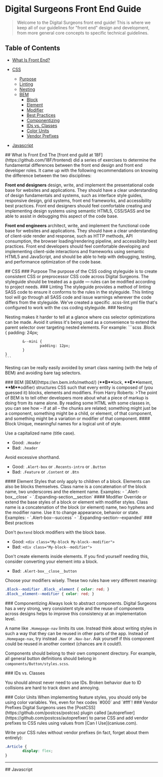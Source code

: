 # Digital Surgeons Front End Guide

> Welcome to the Digital Surgeons front end guide! This is where we keep all of our guidelines for "front end" design and development, from more general core concepts to specific technical guidelines.

## Table of Contents

- [What Is Front End?](#what-is-front-end)
- [CSS](#css)
	* [Purpose](#css-purpose)
	* [Linting](#css-linting)
	* [Nesting](#css-nesting)
	* [BEM](#css-bem)
		* [Block](#css-block)
		* [Element](#css-element)
		* [Modifier](#css-modifier)
		* [Best Practices](#css-bem-best-practices)
		* [Componentizing](#css-componentizing)
		* [IDs vs. Classes](#css-ids-vs-classes)
		* [Color Units](#css-color-units)
		* [Vendor Prefixes](#css-vendor-prefixes)


- [Javascript](#javascript)


<a name="what-is-front-end"/>
## What Is Front End
The [front end guild at 18F](https://github.com/18F/frontend) did a series of exercises to determine the fundamental differences between the front end design and front end developer roles. It came up with the following recommendations on knowing the difference between the two disciplines:

**Front end designers** design, write, and implement the presentational code base for websites and applications. They should have a clear understanding of design fundamentals and systems, such as interface style guides, responsive design, grid systems, front end frameworks, and accessibility best practices. Front end designers should feel comfortable creating and implementing design systems using semantic HTML5, CSS/SASS and be able to assist in debugging this aspect of the code base.

**Front end engineers** architect, write, and implement the functional code base for websites and applications. They should have a clear understanding of client-side render and response, such as HTTP methods, API consumption, the browser loading/rendering pipeline, and accessibility best practices. Front end developers should feel comfortable developing and implementing client-side interactions and frameworks using semantic HTML5 and JavaScript, and should be able to help with debugging, testing, and performance optimization of the code base.

<a name="css"/>
## CSS

<a name="purpose"/>
### Purpose
The purpose of the CSS coding styleguide is to create consistent CSS or preprocessor CSS code across Digital Surgeons. The styleguide should be treated as a guide — rules can be modified according to project needs.

<a name="css-linting"/>
### Linting
The styleguide provides a method of linting SASS code to ensure it conforms to the rules in the styleguide. This linting tool will go through all SASS code and issue warnings wherever the code differs from the styleguide. We've created a specific .scss-lint.yml file that's configured to work with the css coding styleguide.

<a name="css-nesting"/>
### Nesting

Nesting makes it harder to tell at a glance where css selector optimizations can be made. Avoid it unless it's being used as a convenience to extend the parent selector over targeting nested elements. For example:
	```scss
	.Block {
			padding: 24px;

			&--mini {
					padding: 12px;
			}
	}
	```

Nesting can be really easily avoided by smart class naming (with the help of BEM) and avoiding bare tag selectors.

<a name="css-bem"/>
### BEM
[BEM](https://en.bem.info/method/) (<b>**B**</b>lock, <b>**E**</b>lement, <b>**M**</b>odifier) structures CSS such that every entity is composed of (you guessed it) blocks, elements and modifiers. From Harry Roberts:
>The point of BEM is to tell other developers more about what a piece of markup is doing from its name alone. By reading some HTML with some classes in, you can see how – if at all – the chunks are related; something might just be a component, something might be a child, or element, of that component, and something might be a variation or modifier of that component.

<a name="css-block"/>
#### Block
Unique, meaningful names for a logical unit of style.

Use a capitalized name (title case).
- Good: `.Header`
- Bad: `.header`

Avoid excessive shorthand.
- Good: `.Alert-box` or `.Recents-intro` or `.Button`
- Bad: `.Feature` or `.Content` or `.Btn`

<a name="css-element"/>
#### Element
Styles that only apply to children of a block. Elements can also be blocks themselves. Class name is a concatenation of the block name, two underscores and the element name. Examples:
- `.Alert-box__close`
- `.Expanding-section__section`

<a name="css-modifier"/>
#### Modifier
Override or extend the base styles of a block or element with modifier styles. Class name is a concatenation of the block (or element) name, two hyphens and the modifier name. Use it to change appearance, behavior or state. Examples:
- `.Alert-box--success`
- `.Expanding-section--expanded`

<a name="css-bem-best-practices"/>
### Best practices

Don't `@extend` block modifiers with the block base.
- Good: `<div class="My-block My-block--modifier">`
- Bad: `<div class="My-block--modifier">`

Don't create elements inside elements. If you find yourself needing this, consider converting your element into a block.
- Bad: `.Alert-box__close__button`

Choose your modifiers wisely. These two rules have very different meaning:

```scss
.Block--modifier .Block__element { color: red; }
.Block__element--modifier { color: red; }
```
<a name="css-componentizing"/>
### Componentizing
Always look to abstract components. Digital Surgeons has a very strong, very consistent style and the reuse of components across designs helps to improve this consistency at an implementation level.

A name like `.Homepage-nav` limits its use. Instead think about writing styles in such a way that they can be reused in other parts of the app. Instead of `.Homepage-nav`, try instead	`.Nav` or `.Nav-bar`. Ask yourself if this component could be reused in another context (chances are it could!).

Components should belong to their own component directory. For example, all general button definitions should belong in `components/Button/styles.scss`.

<a name="css-ids-vs-classes"/>
### IDs vs. Classes

You should almost never need to use IDs. Broken behavior due to ID collisions are hard to track down and annoying.

<a name="css-color-units"/>
### Color Units
When implementing feature styles, you should only be using color variables. Yes, even for hex codes `#000` and `#fff`!

<a name="css-vendor-prefixes"/>
### Vendor Prefixes
Digital Surgeons uses the [PostCSS](https://github.com/postcss/postcss) plugin called [autoprefixer](https://github.com/postcss/autoprefixer) to parse CSS and add vendor prefixes to CSS rules using values from [Can I Use](caniuse.com).

Write your CSS rules without vendor prefixes (in fact, forget about them
entirely):

```scss
.Article {
		display: flex;
}
```
***
<a name="javascript"/>
## Javascript
